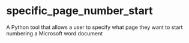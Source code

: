 # specific_page_number_start
A Python tool  that allows a user to specify what page they want to start numbering a Microsoft word document
